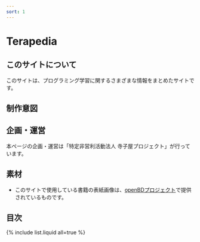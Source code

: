 ```yaml
---
sort: 1
---
```

# Terapedia
## このサイトについて
このサイトは、プログラミング学習に関するさまざまな情報をまとめたサイトです。

## 制作意図

## 企画・運営
本ページの企画・運営は「特定非営利活動法人 寺子屋プロジェクト」が行っています。

## 素材
- このサイトで使用している書籍の表紙画像は、[openBDプロジェクト](https://openbd.jp)で提供されているものです。

## 目次

{% include list.liquid all=true %}
